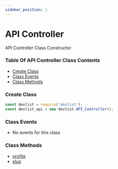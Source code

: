 ```yaml
---
sidebar_position: 1
---
```


# API Controller

API Controller Class Constructor

### Table Of API Controller Class Contents

- [Create Class](#create-class)
- [Class Events](#class-events)
- [Class Methods](#class-methods)

### Create Class

```js
const devlist = require('devlist');
const devlist_api = new devlist.API_Controller();
```

### Class Events
- No events for this class

### Class Methods
- [profile](/docs/methods/profile)
- [slug](/docs/methods/slug)